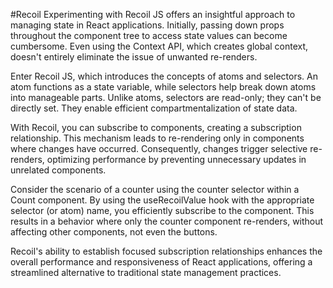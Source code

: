 #Recoil
Experimenting with Recoil JS offers an insightful approach to managing state in React applications. Initially, passing down props throughout the component tree to access state values can become cumbersome. Even using the Context API, which creates global context, doesn't entirely eliminate the issue of unwanted re-renders.

Enter Recoil JS, which introduces the concepts of atoms and selectors. An atom functions as a state variable, while selectors help break down atoms into manageable parts. Unlike atoms, selectors are read-only; they can't be directly set. They enable efficient compartmentalization of state data.

With Recoil, you can subscribe to components, creating a subscription relationship. This mechanism leads to re-rendering only in components where changes have occurred. Consequently, changes trigger selective re-renders, optimizing performance by preventing unnecessary updates in unrelated components.

Consider the scenario of a counter using the counter selector within a Count component. By using the useRecoilValue hook with the appropriate selector (or atom) name, you efficiently subscribe to the component. This results in a behavior where only the counter component re-renders, without affecting other components, not even the buttons.

Recoil's ability to establish focused subscription relationships enhances the overall performance and responsiveness of React applications, offering a streamlined alternative to traditional state management practices.
